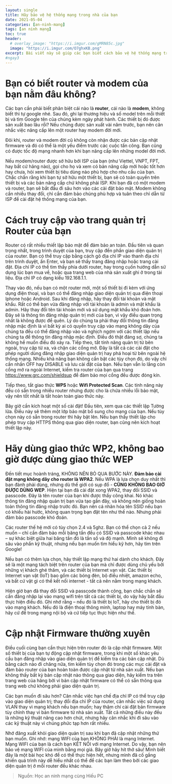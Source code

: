 ```yaml
---
layout: single
title: Hãy bảo vệ hệ thống mạng trong nhà của bạn
date: 2021-05-04
categories: [an-ninh-mang]
tags: [an ninh mạng]
toc: true
header:
  # overlay_image: "https://i.imgur.com/gMRN85c.jpg"
  image: "https://i.imgur.com/O7ghxKB.png"
excerpt: Bài viết này sẽ giúp các bạn biết cách bảo vệ hệ thống mạng trong nhà khỏi các cuộc tấn công. Bao gồm bảo vệ router và modem cũng như các thiết bị khác bạn dùng để kết nối với Internet.
#ngay3
---
```

# Bạn có biết router và modem của bạn nằm đâu không?
Các bạn cần phải biết phân biệt cái nào là **router**, cái nào là **modem**, không biết thì tự google nhé. Sau đó, ghi lại thương hiệu và số model trên mỗi thiết bị và tìm Google tên của chúng kèm ngày phát hành. Các thiết bị đó được sản xuất bao lâu rồi? Nếu chúng được sản xuất vài năm trước, bạn nên cân nhắc việc nâng cấp lên một router hay modem đời mới.

Đôi khi, router và modem đời cũ không còn nhận được các bản cập nhật firmware và đó có thể là một yếu điểm trước các cuộc tấn công. Bạn cũng có được tốc độ mạng nhanh hơn khi bạn nâng cấp lên những model đời mới.

Nếu modem/router được sở hữu bởi ISP của bạn (như Viettel, VNPT, FPT, hay bất cứ hãng nào), gọi cho họ và xem có bản nâng cấp mới hoặc tốt hơn hay chưa, hỏi xem thiết bị tiêu dùng nào phù hợp cho nhu cầu của bạn. Chắc chắn rằng khi bạn tự sở hữu một thiết bị, bạn sẽ có toàn quyền trên thiết bị và các bản nâng cấp chứ không phải ISP.
Khi bạn đã có một modem và router, bạn sẽ bắt đầu đi sâu hơn vào các cài đặt bảo mật.
Modem không cần nhiều thay đổi, chỉ cần đảm bảo chúng phù hợp và tuân theo chỉ dẫn từ ISP để cài đặt hệ thống mạng của bạn.

# Cách truy cập vào trang quản trị Router của bạn
Router có rất nhiều thiết lập bảo mật để đảm bảo an toàn. Đầu tiên và quan trọng nhất, trong trình duyệt của bạn, truy cập đến phần giao diện quản trị của router. Bạn có thể truy cập bằng cách gõ địa chỉ IP vào thanh địa chỉ trên trình duyệt, ấn Enter, và bạn sẽ thấy trang đăng nhập hoặc trang cài đặt. Địa chỉ IP có thể tìm thấy phía dưới router, hay trong cuốn hướng dẫn sử dụng lúc bạn mua về, hoặc qua trang web của nhà sản xuất ghi ở trong tài liệu. Địa chỉ IP có dạng kiểu 192.168.1.1.

Thay vào đó, nếu bạn có một router mới, một số thiết bị đi kèm với ứng dụng điện thoại, và bạn có thể đăng nhập giao diện quản trị qua điện thoại Iphone hoặc Android. Sau khi đăng nhập, hãy thay đổi tài khoản và mật khẩu. Rất có thể bạn vừa đăng nhập với tài khoản là admin và mật khẩu là admin. Hãy thay đổi tên tài khoản mới và sử dụng mật khẩu khó đoán hơn. Đây sẽ là thông tin đăng nhập quản trị mới của bạn, vì vậy điều quan trọng nhất là không được để quên. Lý do chúng ta phải thay đổi thông tin đăng nhập mặc định là vì bất kỳ ai có quyền truy cập vào mạng không dây của chúng ta đều có thể đăng nhập vào và nghịch ngợm với các thiết lập nếu chúng ta để thông tin đăng nhập mặc định. Điều đó thật đáng sợ, chúng ta không hề muốn điều đó xảy ra.
Tiếp theo, tắt tính năng quản trị từ bên ngoài, truy cập từ xa, và chặn các cổng mở. Đây là tất cả các cài đặt cho phép người dùng đăng nhập giao diện quản trị hay phá hoại từ bên ngoài hệ thống mạng. Nhiều khả năng bạn không cần bật các tùy chọn đó, do vậy chỉ cần nhấn OFF hay DISABLE và lưu cài đặt của bạn. Nếu bạn vẫn lo lắng còn cổng mở ra ngoài Internet, kiểm tra router của bạn qua trang <https://www.grc.com/shieldsup> để đảm bảo mọi cổng đều được đóng kín.

Tiếp theo, tắt giao thức **WPS** hoặc **Wifi Protected Scan**. Các tính năng này đều có sẵn trong nhiều router nhưng được cho là chứa nhiều lỗi bảo mật, vậy nên tốt nhất là tắt hoàn toàn giao thức này.

Bây giờ cần kích hoạt một số cài đặt! Đầu tiên, xem qua các thiết lập Tường lửa. Điều này sẽ thêm một lớp bảo mật bổ sung cho mạng của bạn. Nếu tùy chọn này có sẵn trong router thì hãy bật lên. Nếu bạn thấy thiết lập cho phép truy cập HTTPS thông qua giao diện router, bạn cũng nên kích hoạt thiết lập này.

# Hãy dùng giao thức WP2, không bao giờ được dùng giao thức WEP
Đến tiết mục hoành tráng, KHÔNG NÊN BỎ QUA BƯỚC NÀY. **Đảm bảo cài đặt mạng không dây cho router là WPA2**. Nếu WPA là lựa chọn duy nhất thì bạn đành phải dùng, nhưng dù thế giới có sụp đổ - **CŨNG KHÔNG BAO GIỜ ĐƯỢC DÙNG WEP**. Hiện tại bạn đã cài đặt xong WPA2, thay đổi SSID và passcode. Đây là tên router của bạn khi được thấy công khai. Nó khác thông tin đăng nhập quản trị bạn vừa tạo gần đây, và không nên giống hoàn toàn thông tin đăng nhập trước đó. Bạn nên cá nhân hóa tên SSID nếu bạn có khiếu hài hước, không quan trọng bạn đặt tên như thế nào. Nhưng phải đảm bảo passcode khó đoán.

Các router thế hệ mới có tùy chọn 2.4 và 5ghz. Bạn có thể chọn cả 2 nếu muốn – chỉ cần đảm bảo mỗi băng tần đều có SSID và passcode khác nhau – sự khác biệt giữa hai băng tần đó là tần số và độ mạnh. Mình sẽ không đi sâu vào phần kỹ thuật, nhưng nếu bạn muốn tìm hiểu kỹ hơn, hãy tìm trên Google!

Nếu bạn có thêm lựa chọn, hãy thiết lập mạng thứ hai dành cho khách. Đây sẽ là một mạng tách biệt trên router của bạn mà chỉ được dùng chủ yếu bởi những vị khách ghé thăm, và các thiết bị Internet vạn vật. Các thiết bị Internet vạn vật (IoT) bao gồm các bóng đèn, bộ điều nhiệt, amazon echo, và bất cứ vật gì có thể kết nối internet - tất cả nên nằm trong mạng khách.

Hiện giờ bạn đã thay đổi SSID và passcode thành công, bạn chắc chắn sẽ cần đăng nhập lại vào mạng wifi trên tất cả các thiết bị, do vậy hãy bắt đầu thực hiện điều đó. Ghi nhớ rằng – nếu đó là thiết bị IoT, hãy cho thiết bị đó vào mạng khách. Nếu đó là điện thoại thông minh, laptop hay máy tính bàn, hãy cứ để trong mạng nội bộ và cứ tiếp tục thực hiện như thế.

# Cập nhật Firmware thường xuyên
Điều cuối cùng bạn cần thực hiện trên router đó là cập nhật firmware. Một số thiết bị của bạn tự động cập nhật firmware, trong khi một số khác yêu cầu bạn đăng nhập vào giao diện quản trị để kiểm tra các bản cập nhật. Dù bằng cách nào đi chăng nữa, tìm kiếm tùy chọn đó trong các mục cài đặt và đảm bảo router của bạn hoàn toàn được cập nhật từ nhà sản xuất. Nếu bạn không thấy bất kỳ bản cập nhật nào thông qua giao diện, hãy kiểm tra trên trang web của hãng bởi vì bản cập nhật firmware có thể có sẵn thông qua trang web chứ không phải giao diện quản trị.

Các bạn muốn đi sâu hơn? Cân nhắc việc hạn chế địa chỉ IP có thể truy cập vào giao diện quản trị; thay đổi địa chỉ IP của  router, cân nhắc việc sử dụng VLAN thay vì mạng khách nếu bạn muốn; hay thậm chí cài đặt bản firmware tùy chỉnh thay vì bản firmware từ nhà sản xuất. Tất cả những điều này đều là những kỹ thuật nâng cao hơn chút, nhưng hãy cân nhắc khi đi sâu vào các kỹ thuật này vì chúng phức tạp hơn rất nhiều.

Nhớ đăng xuất khỏi giao diện quản trị sau khi bạn đã cập nhật những thứ bạn muốn. Ghi nhớ: mạng WIFI của bạn KHÔNG PHẢI là mạng Internet. Mạng WIFI của bạn là cách bạn KẾT NỐI với mạng Internet. Do vậy, bạn nên bảo vệ mạng WIFI của mình bằng mọi giá.
Bây giờ hãy hít thở sâu! Mình biết đây là một bài học khó để có thể thực hiện hết, nhưng mình đã cố gắng khiến quá trình này dễ hiểu nhất có thể để các bạn làm theo bởi các giao diện quản trị ở mỗi router đều khác nhau.

> Nguồn: Học an ninh mạng cùng Hiếu PC